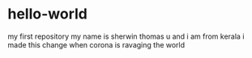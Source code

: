 # hello-world
my first repository
my name is sherwin thomas u and i am from kerala
i made this change when corona is ravaging the world
